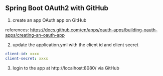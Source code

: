 ## Spring Boot OAuth2 with GitHub

1. create an app OAuth app on GitHub

references: https://docs.github.com/en/apps/oauth-apps/building-oauth-apps/creating-an-oauth-app

2. update the application.yml with the client id and client secret

```yaml
client-id: xxxx
client-secret: xxxx
```

3. login to the app at http://localhost:8080/ via GitHub